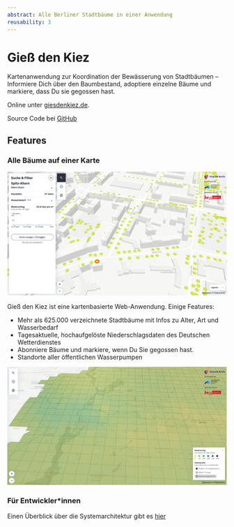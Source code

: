 ```yaml
---
abstract: Alle Berliner Stadtbäume in einer Anwendung
reusability: 3
---
```


# Gieß den Kiez

Kartenanwendung zur Koordination der Bewässerung von Stadtbäumen – Informiere Dich über den Baumbestand, adoptiere einzelne Bäume und markiere, dass Du sie gegossen hast.  

Online unter [giesdenkiez.de](https://www.giessdenkiez.de).

Source Code bei [GitHub](https://github.com/technologiestiftung/giessdenkiez-de)

## Features

### Alle Bäume auf einer Karte

[![Giess den Kiez](../images/giessdenkiez-screenshot.png)](https://www.giessdenkiez.de)

Gieß den Kiez ist eine kartenbasierte Web-Anwendung. Einige Features:

* Mehr als 625.000 verzeichnete Stadtbäume mit Infos zu Alter, Art und Wasserbedarf
* Tagesaktuelle, hochaufgelöste Niederschlagsdaten des Deutschen Wetterdienstes
* Abonniere Bäume und markiere, wenn Du Sie gegossen hast. 
* Standorte aller öffentlichen Wasserpumpen

[![Wetterdaten](../images/giessdenkiez_weather.png)](https://www.giessdenkiez.de)


### Für Entwickler*innen

Einen Überblick über die Systemarchitektur gibt es [hier](https://github.com/technologiestiftung/giessdenkiez-de)


